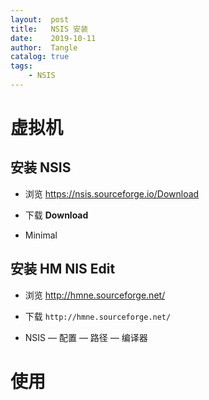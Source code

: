 ```yaml
---
layout:  post
title:   NSIS 安装
date:    2019-10-11
author:  Tangle
catalog: true
tags:
    - NSIS
---
```


# 虚拟机

## 安装 NSIS

- 浏览 <https://nsis.sourceforge.io/Download>

- 下载 **Download**

- Minimal


## 安装 HM NIS Edit

- 浏览 <http://hmne.sourceforge.net/>

- 下载 `http://hmne.sourceforge.net/`

- NSIS — 配置 — 路径 — 编译器

# 使用

